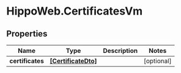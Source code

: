 # HippoWeb.CertificatesVm

## Properties

Name | Type | Description | Notes
------------ | ------------- | ------------- | -------------
**certificates** | [**[CertificateDto]**](CertificateDto.md) |  | [optional] 


